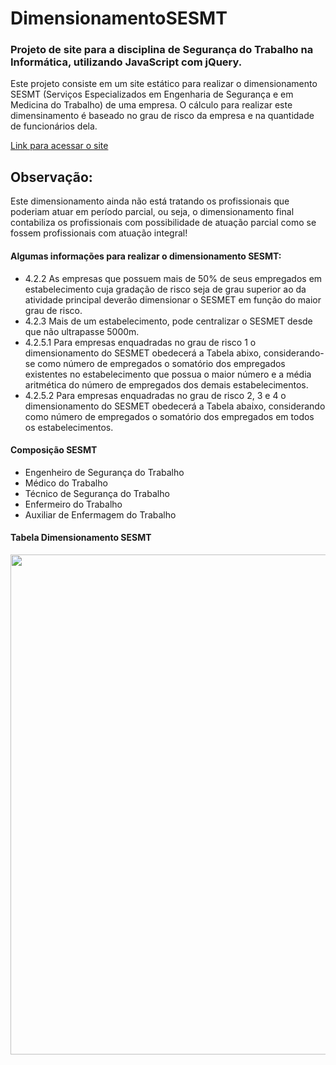 # DimensionamentoSESMT

### Projeto de site para a disciplina de Segurança do Trabalho na Informática, utilizando JavaScript com jQuery.

Este projeto consiste em um site estático para realizar o dimensionamento SESMT (Serviços Especializados em Engenharia de Segurança e em Medicina do Trabalho) de uma empresa.
O cálculo para realizar este dimensinamento é baseado no grau de risco da empresa e na quantidade de funcionários dela.

[Link para acessar o site](https://thiago-alexandre.github.io/DimensionamentoSESMT/)

## Observação:

Este dimensionamento ainda não está tratando os profissionais que poderiam atuar em período parcial, ou seja, o dimensionamento final contabiliza os profissionais com possibilidade de atuação parcial como se fossem profissionais com atuação integral!

#### Algumas informações para realizar o dimensionamento SESMT:

* 4.2.2 As empresas que possuem mais de 50% de seus empregados em estabelecimento cuja gradação de risco seja de grau superior ao da atividade principal deverão dimensionar o SESMET em função do maior grau de risco.
* 4.2.3 Mais de um estabelecimento, pode centralizar o SESMET desde que não ultrapasse 5000m.
* 4.2.5.1 Para empresas enquadradas no grau de risco 1 o dimensionamento do SESMET obedecerá a Tabela abixo, considerando-se como número de empregados o somatório dos empregados existentes no estabelecimento que possua o maior número e a média aritmética do número de empregados dos demais estabelecimentos.
* 4.2.5.2 Para empresas enquadradas no grau de risco 2, 3 e 4 o dimensionamento do SESMET obedecerá a Tabela abaixo, considerando como número de empregados o somatório dos empregados em todos os estabelecimentos.

#### Composição SESMT

* Engenheiro de Segurança do Trabalho
* Médico do Trabalho
* Técnico de Segurança do Trabalho
* Enfermeiro do Trabalho
* Auxiliar de Enfermagem do Trabalho

#### Tabela Dimensionamento SESMT

<img src="https://2.bp.blogspot.com/-Vn1dAa-CqQw/UlMbo4BFILI/AAAAAAAAAQQ/0B-5HWsjU30/s1600/SESMT.jpg" heigth="500" width="800">
